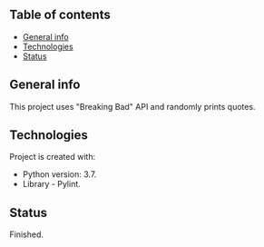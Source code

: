 ## Table of contents
* [General info](#general-info)
* [Technologies](#technologies)
* [Status](#status)

## General info
This project uses "Breaking Bad" API and randomly prints quotes.

## Technologies
Project is created with: 
* Python version: 3.7.
* Library - Pylint.

## Status
Finished.




